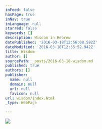 ```yaml
---
inFeed: false
hasPage: true
inNav: true
inLanguage: null
starred: false
keywords: []
description: Wisdom in Hebrew
datePublished: '2016-03-18T12:56:08.582Z'
dateModified: '2016-03-18T12:55:52.942Z'
title: Wisdom
author: []
sourcePath: _posts/2016-03-18-wisdom.md
published: true
authors: []
publisher:
  name: null
  domain: null
  url: null
  favicon: null
url: wisdom/index.html
_type: WebPage

---
```

![](https://the-grid-user-content.s3-us-west-2.amazonaws.com/de20532a-4067-4899-b0ef-56619f3a9410.jpg)